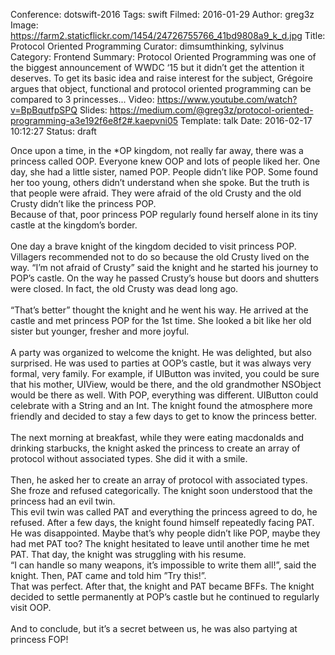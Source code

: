 Conference: dotswift-2016
Tags: swift
Filmed: 2016-01-29
Author: greg3z
Image: https://farm2.staticflickr.com/1454/24726755766_41bd9808a9_k_d.jpg
Title: Protocol Oriented Programming
Curator: dimsumthinking, sylvinus
Category: Frontend
Summary: Protocol Oriented Programming was one of the biggest announcement of WWDC ‘15 but it didn’t get the attention it deserves. To get its basic idea and raise interest for the subject, Grégoire argues that object, functional and protocol oriented programming can be compared to 3 princesses...
Video: https://www.youtube.com/watch?v=BpBqutfpSPQ
Slides: https://medium.com/@greg3z/protocol-oriented-programming-a3e192f6e8f2#.kaepvni05
Template: talk
Date: 2016-02-17 10:12:27
Status: draft

Once upon a time, in the *OP kingdom, not really far away, there was a princess called OOP.
Everyone knew OOP and lots of people liked her. One day, she had a little sister, named POP.
People didn’t like POP. Some found her too young, others didn’t understand when she spoke. But the truth is that people were afraid. They were afraid of the old Crusty and the old Crusty didn’t like the princess POP.
<br/>
Because of that, poor princess POP regularly found herself alone in its tiny castle at the kingdom’s border.
<br/>
<br/>
One day a brave knight of the kingdom decided to visit princess POP. Villagers recommended not to do so because the old Crusty lived on the way. “I’m not afraid of Crusty” said the knight and he started his journey to POP’s castle. On the way he passed Crusty’s house but doors and shutters were closed. In fact, the old Crusty was dead long ago.
<br/>
<br/>
“That’s better” thought the knight and he went his way. He arrived at the castle and met princess POP for the 1st time.
She looked a bit like her old sister but younger, fresher and more joyful.
<br/>
<br/>
A party was organized to welcome the knight. He was delighted, but also surprised. He was used to parties at OOP’s castle, but it was always very formal, very family. For example, if UIButton was invited, you could be sure that his mother, UIView, would be there, and the old grandmother NSObject would be there as well. With POP, everything was different. UIButton could celebrate with a String and an Int. The knight found the atmosphere more friendly and decided to stay a few days to get to know the princess better.
<br/>
<br/>
The next morning at breakfast, while they were eating macdonalds and drinking starbucks, the knight asked the princess to create an array of protocol without associated types. She did it with a smile.
<br/>
<br/>
Then, he asked her to create an array of protocol with associated types. She froze and refused categorically. The knight soon understood that the princess had an evil twin.
<br/>
This evil twin was called PAT and everything the princess agreed to do, he refused. After a few days, the knight found himself repeatedly facing PAT. He was disappointed. Maybe that’s why people didn’t like POP, maybe they had met PAT too? The knight hesitated to leave until another time he met PAT. That day, the knight was struggling with his resume.
<br/>
“I can handle so many weapons, it’s impossible to write them all!”, said the knight. Then, PAT came and told him ”Try this!”.
<br/>
That was perfect. After that, the knight and PAT became BFFs. The knight decided to settle permanently at POP’s castle but he continued to regularly visit OOP.
<br/>
<br/>
And to conclude, but it’s a secret between us, he was also partying at princess FOP!